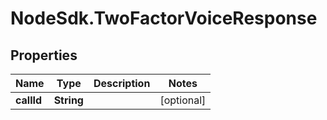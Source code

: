 # NodeSdk.TwoFactorVoiceResponse

## Properties

Name | Type | Description | Notes
------------ | ------------- | ------------- | -------------
**callId** | **String** |  | [optional] 


